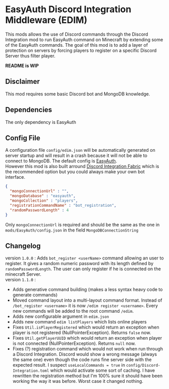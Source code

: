 # EasyAuth Discord Integration Middleware (EDIM)
This mods allows the use of Discord commands through the Discord Integration mod to run EasyAuth command on Minecraft by extending some of the EasyAuth commands.  The goal of this mod is to add a layer of protection on servers by forcing players to register on a specific Discord Server thus filter player.

**README is WIP**

## Disclaimer
This mod requires some basic Discord bot and MongoDB knowledge.

## Dependencies 
The only dependency is EasyAuth

## Config File
A configuration file ``config/edim.json`` will be automatically generated on server startup and will result in a crash because it will not be able to connect to MongoDB.
The default config is [EasyAuth](https://www.curseforge.com/minecraft/mc-mods/easyauth).  
However this mod is also built arround [Discord Integration Fabric](https://www.curseforge.com/minecraft/mc-mods/dcintegration-fabric) which is the recommended option but you could always make your own bot interface.

```json
{
  "mongoConnectionUrl" : "",
  "mongoDatabase" : "easyauth",
  "mongoCollection" : "players",
  "registrationCommandName" : "bot_registration",
  "randomPasswordLength" : 4
}
```
Only ``mongoConnectionUrl`` is required and should be the same as the one in ``mods/EasyAuth/config.json`` in the field ``MongoDBConnectionString``

## Changelog 
version ``1.0.0`` : Adds ``bot_register <userName>`` command allowing an user to register. It gives a random numeric password with its length defined by ``randomPasswordLength``. The user can only register if he is connected on the minecraft Server.  
version ``1.1.0`` : 
* Adds generative command building (makes a less syntax heavy code to generate commands)
* Moved command layout into a multi-layout command format. Instead of ``/bot_register <username>`` it is now ``/edim register <username>``. Every new commands will be added to the root command ``/edim``.
* Adds new configurable argument in ``edim.json``
* Adds new command ``edim listPlayers`` which lists online players
* Fixes ``Util.isPlayerRegistered`` which would return an exception when player is not registered (NullPointerException). Returns ``false`` now.
* Fixes ``Util.getPlayerUUID`` which would return an exception when player is not connected (NullPointerException). Returns ``null`` now.
* Fixes (?) registration command which would not work when run through a Discord Integration. Discord would show a wrong message (always the same one) even though the code runs fine server side with the expected result. I suspect ``useLocalCommands = true`` in ``config/Discord-Integration.toml`` which would activate some sort of caching. I have rewritten the registration method but I'm 100% sure it should have been working the way it was before. Worst case it changed nothing.
